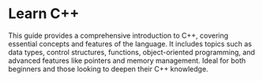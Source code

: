 # Learn C++

This guide provides a comprehensive introduction to C++, covering essential concepts and features of the language. It includes topics such as data types, control structures, functions, object-oriented programming, and advanced features like pointers and memory management. Ideal for both beginners and those looking to deepen their C++ knowledge.
